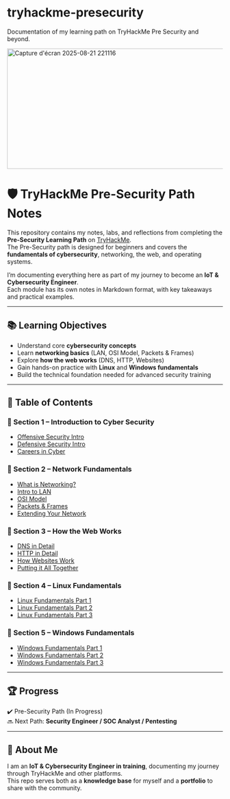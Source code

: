 # tryhackme-presecurity
Documentation of my learning path on TryHackMe Pre Security and beyond.

<img width="926" height="281" alt="Capture d'écran 2025-08-21 221116" src="https://github.com/user-attachments/assets/2afcb3e3-e780-4ced-993c-73b96afcb9ad" />


# 🛡️ TryHackMe Pre-Security Path Notes

This repository contains my notes, labs, and reflections from completing the **Pre-Security Learning Path** on [TryHackMe](https://tryhackme.com).  
The Pre-Security path is designed for beginners and covers the **fundamentals of cybersecurity**, networking, the web, and operating systems.  

I’m documenting everything here as part of my journey to become an **IoT & Cybersecurity Engineer**.  
Each module has its own notes in Markdown format, with key takeaways and practical examples.  

---

## 📚 Learning Objectives
- Understand core **cybersecurity concepts**
- Learn **networking basics** (LAN, OSI Model, Packets & Frames)
- Explore **how the web works** (DNS, HTTP, Websites)
- Gain hands-on practice with **Linux** and **Windows fundamentals**
- Build the technical foundation needed for advanced security training

---

## 📂 Table of Contents

### 🔹 Section 1 – Introduction to Cyber Security
- [Offensive Security Intro](modules/01-offensive-security-intro.md)
- [Defensive Security Intro](modules/02-defensive-security-intro.md)
- [Careers in Cyber](modules/03-careers-in-cyber.md)

### 🔹 Section 2 – Network Fundamentals
- [What is Networking?](modules/04-what-is-networking.md)
- [Intro to LAN](modules/05-intro-to-lan.md)
- [OSI Model](modules/06-osi-model.md)
- [Packets & Frames](modules/07-packets-and-frames.md)
- [Extending Your Network](modules/08-extending-your-network.md)

### 🔹 Section 3 – How the Web Works
- [DNS in Detail](modules/09-dns-in-detail.md)
- [HTTP in Detail](modules/10-http-in-detail.md)
- [How Websites Work](modules/11-how-websites-work.md)
- [Putting it All Together](modules/12-putting-it-all-together.md)

### 🔹 Section 4 – Linux Fundamentals
- [Linux Fundamentals Part 1](modules/13-linux-fundamentals-1.md)
- [Linux Fundamentals Part 2](modules/14-linux-fundamentals-2.md)
- [Linux Fundamentals Part 3](modules/15-linux-fundamentals-3.md)

### 🔹 Section 5 – Windows Fundamentals
- [Windows Fundamentals Part 1](modules/16-windows-fundamentals-1.md)
- [Windows Fundamentals Part 2](modules/17-windows-fundamentals-2.md)
- [Windows Fundamentals Part 3](modules/18-windows-fundamentals-3.md)

---

## 🏆 Progress
✔️ Pre-Security Path (In Progress)  
🔜 Next Path: **Security Engineer / SOC Analyst / Pentesting**  

---

## 📌 About Me
I am an **IoT & Cybersecurity Engineer in training**, documenting my journey through TryHackMe and other platforms.  
This repo serves both as a **knowledge base** for myself and a **portfolio** to share with the community.

